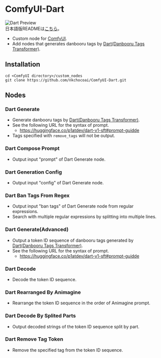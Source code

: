 # ComfyUI-Dart
![Dart Preview](workflows/dart_generate_with_config.png)  
日本語版READMEは[こちら](README.jp.md)。

- Custom node for [ComfyUI](https://github.com/comfyanonymous/ComfyUI).
- Add nodes that generates danbooru tags by [Dart(Danbooru Tags Transformer)](https://huggingface.co/p1atdev/dart-v1-sft).

## Installation
```
cd <ComfyUI directory>/custom_nodes
git clone https://github.com/nkchocoai/ComfyUI-Dart.git
```

## Nodes
### Dart Generate
- Generate danbooru tags by [Dart(Danbooru Tags Transformer)](https://huggingface.co/p1atdev/dart-v1-sft).
- See the following URL for the syntax of prompt.
  - https://huggingface.co/p1atdev/dart-v1-sft#prompt-guidde
- Tags specified with `remove_tags` will not be output.

### Dart Compose Prompt
- Output input "prompt" of Dart Generate node.

### Dart Generation Config
- Output input "config" of Dart Generate node.

### Dart Ban Tags From Regex
- Output input "ban tags" of Dart Generate node from regular expressions.
- Search with multiple regular expressions by splitting into multiple lines.

### Dart Generate(Advanced)
- Output a token ID sequence of danbooru tags generated by [Dart(Danbooru Tags Transformer)](https://huggingface.co/p1atdev/dart-v1-sft).
- See the following URL for the syntax of prompt.
  - https://huggingface.co/p1atdev/dart-v1-sft#prompt-guidde

### Dart Decode
- Decode the token ID sequence.

### Dart Rearranged By Animagine
- Rearrange the token ID sequence in the order of Animagine prompt.

### Dart Decode By Splited Parts
- Output decoded strings of the token ID sequence split by part.

### Dart Remove Tag Token
- Remove the specified tag from the token ID sequence.
